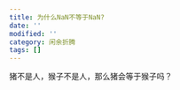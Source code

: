 ```yaml
---
title: 为什么NaN不等于NaN?
date: ''
modified: ''
category: 闲余折腾
tags: []
---
```


<!--markdown-->猪不是人，猴子不是人，那么猪会等于猴子吗？